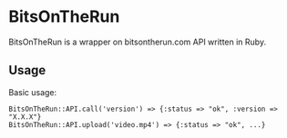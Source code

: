# BitsOnTheRun

BitsOnTheRun is a wrapper on bitsontherun.com API written in Ruby.

## Usage

Basic usage:

	BitsOnTheRun::API.call('version') => {:status => "ok", :version => "X.X.X"}
	BitsOnTheRun::API.upload('video.mp4') => {:status => "ok", ...}
